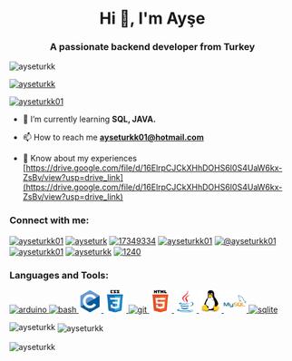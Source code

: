 <h1 align="center">Hi 👋, I'm Ayşe</h1>
<h3 align="center">A passionate backend developer from Turkey</h3>

<p align="left"> <img src="https://komarev.com/ghpvc/?username=ayseturkk&label=Profile%20views&color=0e75b6&style=flat" alt="ayseturkk" /> </p>

<p align="left"> <a href="https://github.com/ryo-ma/github-profile-trophy"><img src="https://github-profile-trophy.vercel.app/?username=ayseturkk" alt="ayseturkk" /></a> </p>

<p align="left"> <a href="https://twitter.com/ayseturkk01" target="blank"><img src="https://img.shields.io/twitter/follow/ayseturkk01?logo=twitter&style=for-the-badge" alt="ayseturkk01" /></a> </p>

- 🌱 I’m currently learning **SQL, JAVA.**

- 📫 How to reach me **ayseturkk01@hotmail.com**

- 📄 Know about my experiences [https://drive.google.com/file/d/16ElrpCJCkXHhDOHS6I0S4UaW6kx-ZsBv/view?usp=drive_link](https://drive.google.com/file/d/16ElrpCJCkXHhDOHS6I0S4UaW6kx-ZsBv/view?usp=drive_link)

<h3 align="left">Connect with me:</h3>
<p align="left">
<a href="https://twitter.com/ayseturkk01" target="blank"><img align="center" src="https://raw.githubusercontent.com/rahuldkjain/github-profile-readme-generator/master/src/images/icons/Social/twitter.svg" alt="ayseturkk01" height="30" width="40" /></a>
<a href="https://linkedin.com/in/ayseturk" target="blank"><img align="center" src="https://raw.githubusercontent.com/rahuldkjain/github-profile-readme-generator/master/src/images/icons/Social/linked-in-alt.svg" alt="ayseturk" height="30" width="40" /></a>
<a href="https://stackoverflow.com/users/17349334" target="blank"><img align="center" src="https://raw.githubusercontent.com/rahuldkjain/github-profile-readme-generator/master/src/images/icons/Social/stack-overflow.svg" alt="17349334" height="30" width="40" /></a>
<a href="https://instagram.com/ayseturkk01" target="blank"><img align="center" src="https://raw.githubusercontent.com/rahuldkjain/github-profile-readme-generator/master/src/images/icons/Social/instagram.svg" alt="ayseturkk01" height="30" width="40" /></a>
<a href="https://medium.com/@ayseturkk01" target="blank"><img align="center" src="https://raw.githubusercontent.com/rahuldkjain/github-profile-readme-generator/master/src/images/icons/Social/medium.svg" alt="@ayseturkk01" height="30" width="40" /></a>
<a href="https://www.hackerrank.com/ayseturkk01" target="blank"><img align="center" src="https://raw.githubusercontent.com/rahuldkjain/github-profile-readme-generator/master/src/images/icons/Social/hackerrank.svg" alt="ayseturkk01" height="30" width="40" /></a>
<a href="https://www.leetcode.com/ayseturkk" target="blank"><img align="center" src="https://raw.githubusercontent.com/rahuldkjain/github-profile-readme-generator/master/src/images/icons/Social/leet-code.svg" alt="ayseturkk" height="30" width="40" /></a>
<a href="https://discord.gg/1240" target="blank"><img align="center" src="https://raw.githubusercontent.com/rahuldkjain/github-profile-readme-generator/master/src/images/icons/Social/discord.svg" alt="1240" height="30" width="40" /></a>
</p>

<h3 align="left">Languages and Tools:</h3>
<p align="left"> <a href="https://www.arduino.cc/" target="_blank" rel="noreferrer"> <img src="https://cdn.worldvectorlogo.com/logos/arduino-1.svg" alt="arduino" width="40" height="40"/> </a> <a href="https://www.gnu.org/software/bash/" target="_blank" rel="noreferrer"> <img src="https://www.vectorlogo.zone/logos/gnu_bash/gnu_bash-icon.svg" alt="bash" width="40" height="40"/> </a> <a href="https://www.cprogramming.com/" target="_blank" rel="noreferrer"> <img src="https://raw.githubusercontent.com/devicons/devicon/master/icons/c/c-original.svg" alt="c" width="40" height="40"/> </a> <a href="https://www.w3schools.com/css/" target="_blank" rel="noreferrer"> <img src="https://raw.githubusercontent.com/devicons/devicon/master/icons/css3/css3-original-wordmark.svg" alt="css3" width="40" height="40"/> </a> <a href="https://git-scm.com/" target="_blank" rel="noreferrer"> <img src="https://www.vectorlogo.zone/logos/git-scm/git-scm-icon.svg" alt="git" width="40" height="40"/> </a> <a href="https://www.w3.org/html/" target="_blank" rel="noreferrer"> <img src="https://raw.githubusercontent.com/devicons/devicon/master/icons/html5/html5-original-wordmark.svg" alt="html5" width="40" height="40"/> </a> <a href="https://www.java.com" target="_blank" rel="noreferrer"> <img src="https://raw.githubusercontent.com/devicons/devicon/master/icons/java/java-original.svg" alt="java" width="40" height="40"/> </a> <a href="https://www.linux.org/" target="_blank" rel="noreferrer"> <img src="https://raw.githubusercontent.com/devicons/devicon/master/icons/linux/linux-original.svg" alt="linux" width="40" height="40"/> </a> <a href="https://www.mysql.com/" target="_blank" rel="noreferrer"> <img src="https://raw.githubusercontent.com/devicons/devicon/master/icons/mysql/mysql-original-wordmark.svg" alt="mysql" width="40" height="40"/> </a> <a href="https://www.sqlite.org/" target="_blank" rel="noreferrer"> <img src="https://www.vectorlogo.zone/logos/sqlite/sqlite-icon.svg" alt="sqlite" width="40" height="40"/> </a> </p>

<p><img align="left" src="https://github-readme-stats.vercel.app/api/top-langs?username=ayseturkk&show_icons=true&locale=en&layout=compact" alt="ayseturkk" /></p>

<p>&nbsp;<img align="center" src="https://github-readme-stats.vercel.app/api?username=ayseturkk&show_icons=true&locale=en" alt="ayseturkk" /></p>

<p><img align="center" src="https://github-readme-streak-stats.herokuapp.com/?user=ayseturkk&" alt="ayseturkk" /></p>


